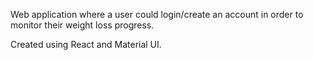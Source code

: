 Web application where a user could login/create an account in order to monitor their weight loss progress.

 Created using React and Material UI.
